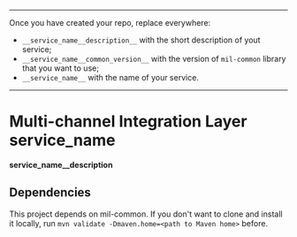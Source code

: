 ----
Once you have created your repo, replace everywhere:
- <code>\_\_service_name\_\_description\_\_</code> with the short description of yout service;
- <code>\_\_service_name\_\_common_version\_\_</code> with the version of <code>mil-common</code> library that you want to use;
- <code>\_\_service_name\_\_</code> with the name of your service.
----

# Multi-channel Integration Layer __service_name__
__service_name__description__

## Dependencies
This project depends on mil-common. If you don't want to clone and install it locally, run ```mvn validate -Dmaven.home=<path to Maven home>``` before.